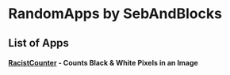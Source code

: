 # RandomApps by SebAndBlocks
## List of Apps
#### [RacistCounter](https://github.com/SebAndBlocks/RandomApps/tree/main/racistcounter) - Counts Black & White Pixels in an Image
